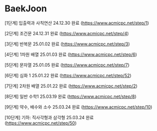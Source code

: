# BaekJoon
 
[1단계]  입출력과 사칙연산 24.12.30 완료 (https://www.acmicpc.net/step/1)

[2단계]  조건문 24.12.31 완료 (https://www.acmicpc.net/step/4)

[3단계]  반복문 25.01.02 완료 (https://www.acmicpc.net/step/3)

[4단계]  1차원 배열 25.01.03 완료 (https://www.acmicpc.net/step/6)

[5단계]  문자열 25.01.05 완료 (https://www.acmicpc.net/step/7)

[6단계]  심화 1 25.01.22 완료 (https://www.acmicpc.net/step/52)

[7단계]  2차원 배열 25.01.22 완료 (https://www.acmicpc.net/step/2)

[8단계] 일반 수학1  25.03.19 완료 (https://www.acmicpc.net/step/8)

[9단계] 약수, 배수와 소수  25.03.24 완료 (https://www.acmicpc.net/step/10)

[10단계] 기하: 직사각형과 삼각형  25.03.24 완료 (https://www.acmicpc.net/step/50)